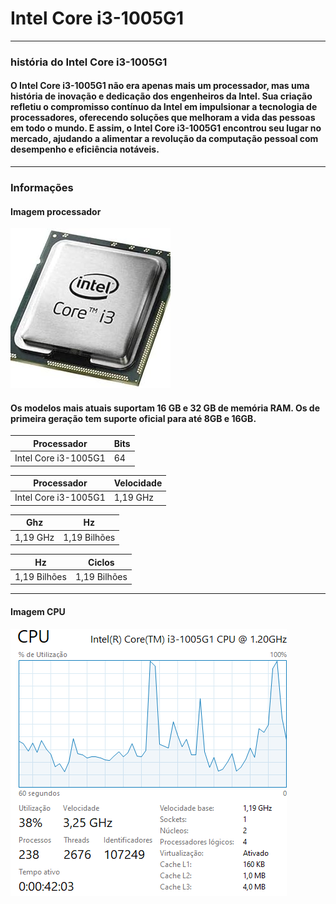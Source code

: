 # Intel Core i3-1005G1


---

### história do Intel Core i3-1005G1

#### O Intel Core i3-1005G1 não era apenas mais um processador, mas uma história de inovação e dedicação dos engenheiros da Intel. Sua criação refletiu o compromisso contínuo da Intel em impulsionar a tecnologia de processadores, oferecendo soluções que melhoram a vida das pessoas em todo o mundo. E assim, o Intel Core i3-1005G1 encontrou seu lugar no mercado, ajudando a alimentar a revolução da computação pessoal com desempenho e eficiência notáveis.

---

### Informações

#### Imagem processador 
  ![Alt text](core.jpg)
  
#### Os modelos mais atuais suportam 16 GB e 32 GB de memória RAM. Os de primeira geração tem suporte oficial para até 8GB e 16GB.

| Processador | Bits |
| ----------- | ----------- |
| Intel Core i3-1005G1 | 64 |

| Processador | Velocidade |
| ----------- | ----------- |
| Intel Core i3-1005G1 | 1,19 GHz |

| Ghz | Hz |
| ----------- | ----------- |
|  1,19 GHz | 1,19 Bilhões |

| Hz | Ciclos |
| ----------- | ----------- |
|  1,19 Bilhões | 1,19 Bilhões |


---

#### Imagem CPU
![Alt text](Capturar3.PNG)
